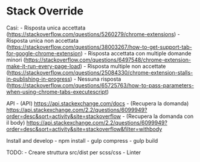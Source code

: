 # Stack Override
 
Casi:
    - Risposta unica accettata (https://stackoverflow.com/questions/5260279/chrome-extensions)
    - Risposta unica non accettata (https://stackoverflow.com/questions/38003267/how-to-get-support-tab-for-google-chrome-extension)
    - Risposta accettata con multiple domande minori (https://stackoverflow.com/questions/6497548/chrome-extension-make-it-run-every-page-load)
    - Risposta multiple non accettate (https://stackoverflow.com/questions/25084330/chrome-extension-stalls-in-publishing-in-progress)
    - Nessuna risposta (https://stackoverflow.com/questions/65725763/how-to-pass-parameters-when-using-chrome-tabs-executescript)

API
    - (API) https://api.stackexchange.com/docs
    - (Recupera la domanda) https://api.stackexchange.com/2.2/questions/6099949?order=desc&sort=activity&site=stackoverflow
    - (Recupera la domanda con il body) https://api.stackexchange.com/2.2/questions/6099949?order=desc&sort=activity&site=stackoverflow&filter=withbody


Install and develop
    - npm install
    - gulp compress
    - gulp build

TODO:
    - Creare struttura src/dist per scss/css
    - Linter